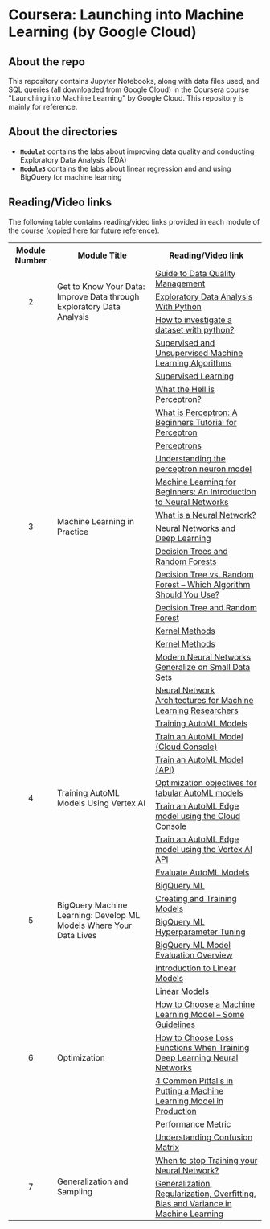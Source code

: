 # Coursera: Launching into Machine Learning (by Google Cloud)

## About the repo
This repository contains Jupyter Notebooks, along with data files used, and SQL queries (all downloaded from Google Cloud) in the Coursera course "Launching into Machine Learning" by Google Cloud. This repository is mainly for reference.

## About the directories
* <b>```Module2```</b> contains the labs about improving data quality and conducting Exploratory Data Analysis (EDA)
* <b>```Module3```</b> contains the labs about linear regression and and using BigQuery for machine learning

## Reading/Video links
The following table contains reading/video links provided in each module of the course (copied here for future reference).

<table>
  <tr>
    <th>Module Number</th>
    <th>Module Title</th>
    <th>Reading/Video link</th>
  </tr>

  <!-- To disable zebra striping-->
  <tr></tr>
  
  <!--Module 2 links-->
  <tr>
    <td rowspan=6 align="center">2</td>
    <td rowspan=6>Get to Know Your Data: Improve Data through Exploratory Data Analysis</td>
    <td><a href="https://www.scnsoft.com/blog/guide-to-data-quality-management">Guide to Data Quality Management</a></td>
  </tr>
  <tr></tr> <!-- To disable zebra striping-->
  <tr>
    <td><a href="https://www.youtube.com/watch?v=-o3AxdVcUtQ">Exploratory Data Analysis With Python</a></td>
  </tr>
  <tr></tr> <!-- To disable zebra striping-->
  <tr>
    <td><a href="https://towardsdatascience.com/hitchhikers-guide-to-exploratory-data-analysis-6e8d896d3f7e">How to investigate a dataset with python?</a></td>
  </tr>

  <!-- To disable zebra striping-->
  <tr></tr>

  <!--Module 3 links-->
  <tr>
    <td rowspan=32 align="center">3</td>
    <td rowspan=32>Machine Learning in Practice</td>
    <td><a href="https://machinelearningmastery.com/supervised-and-unsupervised-machine-learning-algorithms/">Supervised and Unsupervised Machine Learning Algorithms</a></td>
  </tr>
  <tr></tr> <!-- To disable zebra striping-->
  <tr>
    <td><a href="https://en.wikipedia.org/wiki/Supervised_learning#:~:text=Supervised%20learning%20is%20the%20machine,a%20set%20of%20training%20examples.">Supervised Learning</a></td>
  </tr>
  <tr></tr> <!-- To disable zebra striping-->
  <tr>
    <td><a href="https://towardsdatascience.com/what-the-hell-is-perceptron-626217814f53">What the Hell is Perceptron?</a></td>
  </tr>
  <tr></tr> <!-- To disable zebra striping-->
  <tr>
    <td><a href="https://www.simplilearn.com/what-is-perceptron-tutorial#:~:text=A%20perceptron%20is%20a%20neural,on%20the%20original%20MCP%20neuron.">What is Perceptron: A Beginners Tutorial for Perceptron</a></td>
  </tr>
  <tr></tr> <!-- To disable zebra striping-->
  <tr>
    <td><a href="https://deepai.org/machine-learning-glossary-and-terms/perceptron">Perceptrons</a></td>
  </tr>
  <tr></tr> <!-- To disable zebra striping-->
  <tr>
    <td><a href="https://www.neuraldesigner.com/blog/perceptron-the-main-component-of-neural-networks">Understanding the perceptron neuron model</a></td>
  </tr>
  <tr></tr> <!-- To disable zebra striping-->
  <tr>
    <td><a href="https://towardsdatascience.com/machine-learning-for-beginners-an-introduction-to-neural-networks-d49f22d238f9">Machine Learning for Beginners: An Introduction to Neural Networks</a></td>
  </tr>
  <tr></tr> <!-- To disable zebra striping-->
  <tr>
    <td><a href="https://www.youtube.com/watch?v=aircAruvnKk">What is a Neural Network?</a></td>
  </tr>
  <tr></tr> <!-- To disable zebra striping-->
  <tr>
    <td><a href="https://pathmind.com/wiki/neural-network">Neural Networks and Deep Learning</a></td>
  </tr>
  <tr></tr> <!-- To disable zebra striping-->
  <tr>
    <td><a href="https://towardsdatascience.com/decision-trees-and-random-forests-df0c3123f991">Decision Trees and Random Forests</a></td>
  </tr>
  <tr></tr> <!-- To disable zebra striping-->
  <tr>
    <td><a href="https://www.analyticsvidhya.com/blog/2020/05/decision-tree-vs-random-forest-algorithm/">Decision Tree vs. Random Forest – Which Algorithm Should You Use?</a></td>
  </tr>
  <tr></tr> <!-- To disable zebra striping-->
  <tr>
    <td><a href="https://medium.com/datadriveninvestor/decision-tree-and-random-forest-e174686dd9eb">Decision Tree and Random Forest</a></td>
  </tr>
  <tr></tr> <!-- To disable zebra striping-->
  <tr>
    <td><a href="https://www.sciencedirect.com/topics/biochemistry-genetics-and-molecular-biology/kernel-method">Kernel Methods</a></td>
  </tr>
  <tr></tr> <!-- To disable zebra striping-->
  <tr>
    <td><a href="https://link.springer.com/chapter/10.1007/978-3-662-43505-2_32">Kernel Methods</a></td>
  </tr>
  <tr></tr> <!-- To disable zebra striping-->
  <tr>
    <td><a href="https://papers.nips.cc/paper/7620-modern-neural-networks-generalize-on-small-data-sets">Modern Neural Networks Generalize on Small Data Sets</a></td>
  </tr>
  <tr></tr> <!-- To disable zebra striping-->
  <tr>
    <td><a href="https://medium.com/cracking-the-data-science-interview/a-gentle-introduction-to-neural-networks-for-machine-learning-d5f3f8987786">Neural Network Architectures for Machine Learning Researchers</a></td>
  </tr>
  <tr></tr> <!-- To disable zebra striping-->

  <!--Module 4 links-->
  <tr>
    <td rowspan=14 align="center">4</td>
    <td rowspan=14>Training AutoML Models Using Vertex AI</td>
    <td><a href="https://cloud.google.com/vertex-ai/docs/training/training">Training AutoML Models</a></td>
  </tr>
  <tr></tr> <!-- To disable zebra striping-->
  <tr>
    <td><a href="https://cloud.google.com/vertex-ai/docs/training/automl-console">Train an AutoML Model (Cloud Console)</a></td>
  </tr>
  <tr></tr> <!-- To disable zebra striping-->
  <tr>
    <td><a href="https://cloud.google.com/vertex-ai/docs/training/automl-api">Train an AutoML Model (API)</a></td>
  </tr>
  <tr></tr> <!-- To disable zebra striping-->
  <tr>
    <td><a href="https://cloud.google.com/vertex-ai/docs/training/tabular-opt-obj">Optimization objectives for tabular AutoML models</a></td>
  </tr>
  <tr></tr> <!-- To disable zebra striping-->
  <tr>
    <td><a href="https://cloud.google.com/vertex-ai/docs/training/automl-edge-console">Train an AutoML Edge model using the Cloud Console</a></td>
  </tr>
  <tr></tr> <!-- To disable zebra striping-->
  <tr>
    <td><a href="https://cloud.google.com/vertex-ai/docs/training/automl-edge-api">Train an AutoML Edge model using the Vertex AI API</a></td>
  </tr>
  <tr></tr> <!-- To disable zebra striping-->
  <tr>
    <td><a href="https://cloud.google.com/vertex-ai/docs/training/evaluating-automl-models">Evaluate AutoML Models</a></td>
  </tr>

  <!-- To disable zebra striping-->
  <tr></tr>

  <!--Module 5 links-->
  <tr>
    <td rowspan=8 align="center">5</td>
    <td rowspan=8>BigQuery Machine Learning: Develop ML Models Where Your Data Lives</td>
    <td><a href="https://cloud.google.com/bigquery-ml/docs">BigQuery ML</a></td>
  </tr>
  <tr></tr> <!-- To disable zebra striping-->
  <tr>
    <td><a href="https://cloud.google.com/bigquery-ml/docs/reference/standard-sql/bigqueryml-syntax-create">Creating and Training Models</a></td>
  </tr>
  <tr></tr> <!-- To disable zebra striping-->
  <tr>
    <td><a href="https://cloud.google.com/bigquery-ml/docs/reference/standard-sql/bigqueryml-syntax-hp-tuning-overview">BigQuery ML Hyperparameter Tuning</a></td>
  </tr>
  <tr></tr> <!-- To disable zebra striping-->
  <tr>
    <td><a href="https://cloud.google.com/bigquery-ml/docs/reference/standard-sql/bigqueryml-syntax-evaluate-overview">BigQuery ML Model Evaluation Overview</a></td>
  </tr>
  <tr></tr> <!-- To disable zebra striping-->

  <!--Module 6 links-->
  <tr>
    <td rowspan=14 align="center">6</td>
    <td rowspan=14>Optimization</td>
    <td><a href="https://genomicsclass.github.io/book/pages/intro_using_regression.html">Introduction to Linear Models</a></td>
  </tr>
  <tr></tr> <!-- To disable zebra striping-->
  <tr>
    <td><a href="https://www.sciencedirect.com/topics/mathematics/linear-models">Linear Models</a></td>
  </tr>
  <tr></tr> <!-- To disable zebra striping-->
  <tr>
    <td><a href="https://www.datasciencecentral.com/profiles/blogs/how-to-choose-a-machine-learning-model-some-guidelines">How to Choose a Machine Learning Model – Some Guidelines</a></td>
  </tr>
  <tr></tr> <!-- To disable zebra striping-->
  <tr>
    <td><a href="https://machinelearningmastery.com/how-to-choose-loss-functions-when-training-deep-learning-neural-networks/">How to Choose Loss Functions When Training Deep Learning Neural Networks</a></td>
  </tr>
  <tr></tr> <!-- To disable zebra striping-->
  <tr>
    <td><a href="https://www.topbots.com/pitfalls-in-putting-ml-model-in-production/">4 Common Pitfalls in Putting a Machine Learning Model in Production</a></td>
  </tr>
  <tr></tr> <!-- To disable zebra striping-->
  <tr>
    <td><a href="https://www.sciencedirect.com/topics/computer-science/performance-metric">Performance Metric</a></td>
  </tr>
  <tr></tr> <!-- To disable zebra striping-->
  <tr>
    <td><a href="https://towardsdatascience.com/understanding-confusion-matrix-a9ad42dcfd62">Understanding Confusion Matrix</a></td>
  </tr>

  <!-- To disable zebra striping-->
  <tr></tr>

  <!--Module 7 links-->
  <tr>
    <td rowspan=4 align="center">7</td>
    <td rowspan=4>Generalization and Sampling</td>
    <td><a href="https://medium.com/@pranoyradhakrishnan/when-to-stop-training-your-neural-network-174ff0a6dea5">When to stop Training your Neural Network?</a></td>
  </tr>
  <tr></tr> <!-- To disable zebra striping-->
  <tr>
    <td><a href="https://towardsdatascience.com/generalization-regularization-overfitting-bias-and-variance-in-machine-learning-aa942886b870">Generalization, Regularization, Overfitting, Bias and Variance in Machine Learning</a></td>
  </tr>
  <tr></tr> <!-- To disable zebra striping-->
</table>

